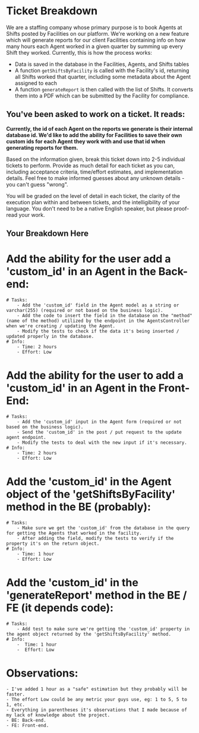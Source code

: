 # Ticket Breakdown

We are a staffing company whose primary purpose is to book Agents at Shifts posted by Facilities on our platform. We're working on a new feature which will generate reports for our client Facilities containing info on how many hours each Agent worked in a given quarter by summing up every Shift they worked. Currently, this is how the process works:

- Data is saved in the database in the Facilities, Agents, and Shifts tables
- A function `getShiftsByFacility` is called with the Facility's id, returning all Shifts worked that quarter, including some metadata about the Agent assigned to each
- A function `generateReport` is then called with the list of Shifts. It converts them into a PDF which can be submitted by the Facility for compliance.

## You've been asked to work on a ticket. It reads:

**Currently, the id of each Agent on the reports we generate is their internal database id. We'd like to add the ability for Facilities to save their own custom ids for each Agent they work with and use that id when generating reports for them.**

Based on the information given, break this ticket down into 2-5 individual tickets to perform. Provide as much detail for each ticket as you can, including acceptance criteria, time/effort estimates, and implementation details. Feel free to make informed guesses about any unknown details - you can't guess "wrong".

You will be graded on the level of detail in each ticket, the clarity of the execution plan within and between tickets, and the intelligibility of your language. You don't need to be a native English speaker, but please proof-read your work.

## Your Breakdown Here

# Add the ability for the user add a 'custom_id' in an Agent in the Back-end:

    # Tasks:
        - Add the 'custom_id' field in the Agent model as a string or varchar(255) (required or not based on the business logic).
        - Add the code to insert the field in the database on the "method" (name of the method) utilized by the endpoint in the AgentsController when we're creating / updating the Agent.
        - Modify the tests to check if the data it's being inserted / updated properly in the database.
    # Info:
        - Time: 2 hours
        - Effort: Low

# Add the ability for the user to add a 'custom_id' in an Agent in the Front-End:

    # Tasks:
        - Add the 'custom_id' input in the Agent form (required or not based on the business logic).
        - Send the 'custom_id' in the post / put request to the update agent endpoint.
        - Modify the tests to deal with the new input if it's necessary.
    # Info:
        - Time: 2 hours
        - Effort: Low

# Add the 'custom_id' in the Agent object of the 'getShiftsByFacility' method in the BE (probably):

    # Tasks:
        - Make sure we get the 'custom_id' from the database in the query for getting the Agents that worked in the facility.
        - After adding the field, modify the tests to verify if the property it's on the return object.
    # Info:
        - Time: 1 hour
        - Effort: Low

# Add the 'custom_id' in the 'generateReport' method in the BE / FE (it depends code):

    # Tasks:
        - Add test to make sure we're getting the 'custom_id' property in the agent object returned by the 'getShiftsByFacility' method.
    # Info:
        -  Time: 1 hour
        -  Effort: Low

# Observations:

    - I've added 1 hour as a "safe" estimation but they probably will be faster.
    - The effort Low could be any metric your guys use, eg: 1 to 5, 5 to 1, etc.
    - Everything in parentheses it's observations that I made because of my lack of knowledge about the project.
    - BE: Back-end.
    - FE: Front-end.
